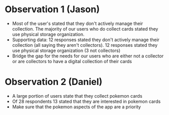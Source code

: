 # Observation 1 (Jason)
- Most of the user's stated that they don't actively manage their collection. The majority of our users who do collect cards stated they use physical storage organization.
- Supporting data: 12 responses stated they don't actively manage their collection (all saying they aren't collectors). 12 responses stated they use physical storage organization (3 not collectors)
- Bridge the gap for the needs for our users who are either not a collector or are collectors to have a digital collection of their cards

# Observation 2 (Daniel)
- A large portion of users state that they collect pokemon cards
- Of 28 respondents 13  stated that they are interested in pokemon cards
- Make sure that the pokemon aspects of the app are a priority 
